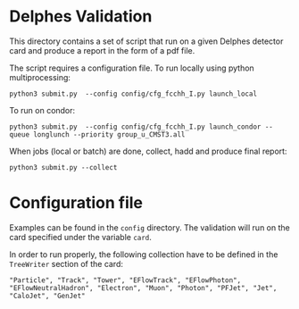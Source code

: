 Delphes Validation
==================

This directory contains a set of script that run on a given Delphes detector card and produce a report in the form of a pdf file.

The script requires a configuration file.
To run locally using python multiprocessing:

```
python3 submit.py  --config config/cfg_fcchh_I.py launch_local
```

To run on condor:

```
python3 submit.py  --config config/cfg_fcchh_I.py launch_condor --queue longlunch --priority group_u_CMST3.all
```

When jobs (local or batch) are done, collect, hadd and produce final report:

```
python3 submit.py --collect
```

Configuration file
==================

Examples can be found in the ```config``` directory. The validation will run on the card specified under the variable ```card```.

In order to run properly, the following collection have to be defined in the ```TreeWriter``` section of the card:
```
"Particle", "Track", "Tower", "EFlowTrack", "EFlowPhoton", "EFlowNeutralHadron", "Electron", "Muon", "Photon", "PFJet", "Jet", "CaloJet", "GenJet"
```

